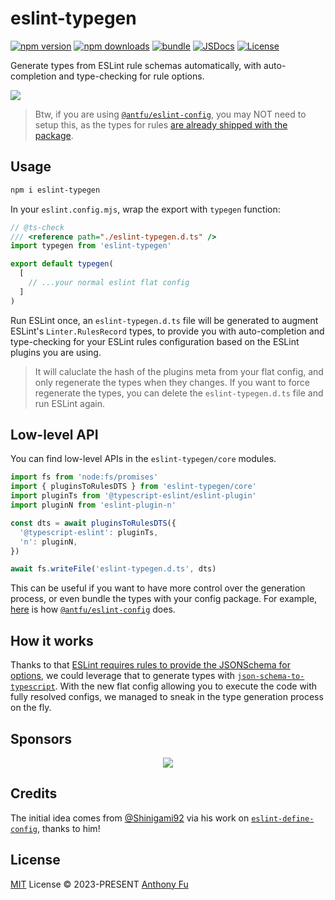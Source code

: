 # eslint-typegen

[![npm version][npm-version-src]][npm-version-href]
[![npm downloads][npm-downloads-src]][npm-downloads-href]
[![bundle][bundle-src]][bundle-href]
[![JSDocs][jsdocs-src]][jsdocs-href]
[![License][license-src]][license-href]

Generate types from ESLint rule schemas automatically, with auto-completion and type-checking for rule options.

![](https://github.com/antfu/eslint-typegen/assets/11247099/642ffdc0-c662-4f3b-9237-16d776be1c3e)

> Btw, if you are using [`@antfu/eslint-config`](https://github.com/antfu/eslint-config), you may NOT need to setup this, as the types for rules [are already shipped with the package](https://github.com/antfu/eslint-config/blob/95963ac345d27cd06a4eeb5ebc16e1848cb2fd81/scripts/typegen.ts#L29-L33).

## Usage

```bash
npm i eslint-typegen
```

In your `eslint.config.mjs`, wrap the export with `typegen` function:

```ts
// @ts-check
/// <reference path="./eslint-typegen.d.ts" />
import typegen from 'eslint-typegen'

export default typegen(
  [
    // ...your normal eslint flat config
  ]
)
```

Run ESLint once, an `eslint-typegen.d.ts` file will be generated to augment ESLint's `Linter.RulesRecord` types, to provide you with auto-completion and type-checking for your ESLint rules configuration based on the ESLint plugins you are using.

> It will caluclate the hash of the plugins meta from your flat config, and only regenerate the types when they changes. If you want to force regenerate the types, you can delete the `eslint-typegen.d.ts` file and run ESLint again.

## Low-level API

You can find low-level APIs in the `eslint-typegen/core` modules.

```ts
import fs from 'node:fs/promises'
import { pluginsToRulesDTS } from 'eslint-typegen/core'
import pluginTs from '@typescript-eslint/eslint-plugin'
import pluginN from 'eslint-plugin-n'

const dts = await pluginsToRulesDTS({
  '@typescript-eslint': pluginTs,
  'n': pluginN,
})

await fs.writeFile('eslint-typegen.d.ts', dts)
```

This can be useful if you want to have more control over the generation process, or even bundle the types with your config package. For example, [here](https://github.com/antfu/eslint-config/blob/95963ac345d27cd06a4eeb5ebc16e1848cb2fd81/scripts/typegen.ts#L29-L33) is how [`@antfu/eslint-config`](https://github.com/antfu/eslint-config) does.

## How it works

Thanks to that [ESLint requires rules to provide the JSONSchema for options](https://eslint.org/docs/latest/extend/custom-rules#options-schemas), we could leverage that to generate types with [`json-schema-to-typescript`](https://github.com/bcherny/json-schema-to-typescript). With the new flat config allowing you to execute the code with fully resolved configs, we managed to sneak in the type generation process on the fly.

## Sponsors

<p align="center">
  <a href="https://cdn.jsdelivr.net/gh/antfu/static/sponsors.svg">
    <img src='https://cdn.jsdelivr.net/gh/antfu/static/sponsors.svg'/>
  </a>
</p>

## Credits

The initial idea comes from [@Shinigami92](https://github.com/Shinigami92) via his work on [`eslint-define-config`](https://github.com/eslint-types/eslint-define-config), thanks to him!

## License

[MIT](./LICENSE) License © 2023-PRESENT [Anthony Fu](https://github.com/antfu)

<!-- Badges -->

[npm-version-src]: https://img.shields.io/npm/v/eslint-typegen?style=flat&colorA=080f12&colorB=1fa669
[npm-version-href]: https://npmjs.com/package/eslint-typegen
[npm-downloads-src]: https://img.shields.io/npm/dm/eslint-typegen?style=flat&colorA=080f12&colorB=1fa669
[npm-downloads-href]: https://npmjs.com/package/eslint-typegen
[bundle-src]: https://img.shields.io/bundlephobia/minzip/eslint-typegen?style=flat&colorA=080f12&colorB=1fa669&label=minzip
[bundle-href]: https://bundlephobia.com/result?p=eslint-typegen
[license-src]: https://img.shields.io/github/license/antfu/eslint-typegen.svg?style=flat&colorA=080f12&colorB=1fa669
[license-href]: https://github.com/antfu/eslint-typegen/blob/main/LICENSE
[jsdocs-src]: https://img.shields.io/badge/jsdocs-reference-080f12?style=flat&colorA=080f12&colorB=1fa669
[jsdocs-href]: https://www.jsdocs.io/package/eslint-typegen
